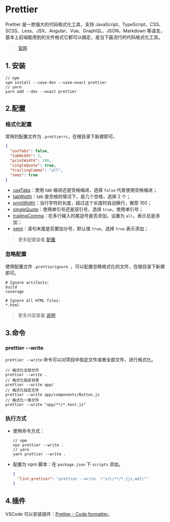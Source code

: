 # Prettier

Prettier 是一款强大的代码格式化工具，支持 JavaScript、TypeScript、CSS、SCSS、Less、JSX、Angular、Vue、GraphQL、JSON、Markdown 等语言，基本上前端能用到的文件格式它都可以搞定，是当下最流行的代码格式化工具。

> [官网](https://prettier.io/)

## 1. 安装

```shell
// npm
npm install --save-dev --save-exact prettier
// yarn
yarn add --dev --exact prettier
```

## 2.配置

### 格式化配置

常用的配置文件为 `.prettierrc`，在根目录下新建即可。

```json
{
  "useTabs": false,
  "tabWidth": 2,
  "printWidth": 100,
  "singleQuote": true,
  "trailingComma": "all",
  "semi": true
}
```

- [useTabs](https://prettier.io/docs/en/options.html#tabs)：使用 tab 缩进还是空格缩进，选择 `false` 代表使用空格缩进；
- [tabWidth](https://prettier.io/docs/en/options.html#tab-width)：tab 是空格的情况下，是几个空格，选择 2 个；
- [printWidth](https://prettier.io/docs/en/options.html#print-width)：当行字符的长度，超过这个长度时自动换行，推荐 100；
- [singleQuote](https://prettier.io/docs/en/options.html#quotes)：使用单引号还是双引号，选择 `true`，使用单引号；
- [trailingComma](https://prettier.io/docs/en/options.html#trailing-commas)：在多行输入的尾逗号是否添加，设置为 `all`，表示总是添加；
- [semi](https://prettier.io/docs/en/options.html#trailing-commas)：语句末尾是否要加分号，默认值 `true`，选择 `true` 表示添加；

> 更多配置查看 [配置](https://prettier.io/docs/en/options.html)

### 忽略配置

使用配置文件 `.prettierignore `，可以配置忽略格式化的文件，在根目录下新建即可。

```
# Ignore artifacts:
build
coverage

# Ignore all HTML files:
*.html
```

> 更多内容查看 [说明](https://prettier.io/docs/en/ignore.html)

## 3.命令

### prettier --write

`prettier --write` 命令可以对项目中指定文件或者全部文件，进行格式化。

```shell
// 格式化全部文件
prettier --write .
// 格式化指定目录
prettier --write app/
// 格式化指定文件
prettier --write app/components/Button.js
// 格式化一类文件
prettier --write "app/**/*.test.js"
```

### 执行方式

- 使用命令方式：

  ```shell
  // npm
  npx prettier --write .
  // yarn
  yarn prettier --write .
  ```

- 配置为 npm 脚本：在 `package.json` 下 `scripts` 添加。

  ```json
  {
    "lint:prettier": "prettier --write  \"src/**/*.{js,md}\""
  }
  ```

## 4.插件

VSCode 可以安装插件：[Prettier - Code formatter](https://marketplace.visualstudio.com/items?itemName=esbenp.prettier-vscode)。
